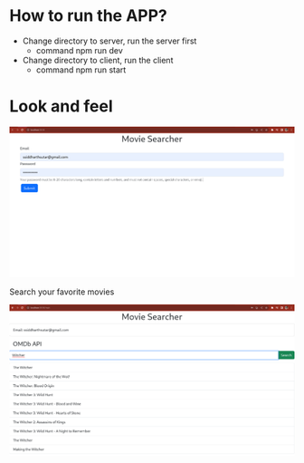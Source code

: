 # How to run the APP?

* Change directory to server, run the server first
  * command npm run dev
* Change directory to client, run the client
  * command npm run start

# Look and feel

![1690440073890](image/Readme/1690440073890.png)

Search your favorite movies

![1690440132506](image/Readme/1690440132506.png)
